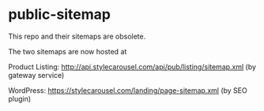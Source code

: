 # public-sitemap

This repo and their sitemaps are obsolete.

The two sitemaps are now hosted at

Product Listing: http://api.stylecarousel.com/api/pub/listing/sitemap.xml (by gateway service)

WordPress: https://stylecarousel.com/landing/page-sitemap.xml (by SEO plugin)

